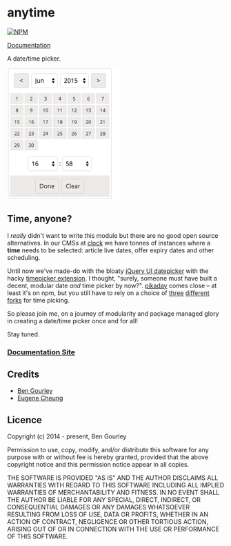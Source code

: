 # anytime

[![NPM](https://nodei.co/npm/anytime.png?compact=true)](https://nodei.co/npm/anytime/)

[Documentation](https://bengourley.github.io/anytime)

A date/time picker.

![Anytime!](https://raw.githubusercontent.com/bengourley/anytime/master/website/images/anytime.png)

## Time, anyone?

I *really* didn't want to write this module but there are no good open source alternatives. In our CMSs at [clock](https://github.com/clocklimited/) we have tonnes of instances where a **time** needs to be selected: article live dates, offer expiry dates and other scheduling.

Until now we've made-do with the bloaty [jQuery UI datepicker](http://jqueryui.com/datepicker/) with the hacky [timepicker extension](http://trentrichardson.com/examples/timepicker/). I thought, "surely, someone must have built a decent, modular date *and* time picker by now?". [pikaday](https://github.com/dbushell/Pikaday) comes close – at least it's on npm, but you still have to rely on a choice of [three](https://github.com/stas/Pikaday) [different](https://github.com/xeeali/Pikaday) [forks](https://github.com/owenmead/Pikaday) for time picking.

So please join me, on a journey of modularity and package managed glory in creating a date/time picker once and for all!

Stay tuned.

### [Documentation Site](https://bengourley.github.io/anytime)

## Credits
* [Ben Gourley](https://github.com/bengourley/)
* [Eugene Cheung](https://github.com/arkon/)

## Licence
Copyright (c) 2014 - present, Ben Gourley

Permission to use, copy, modify, and/or distribute this software for any purpose with or without fee is hereby granted, provided that the above copyright notice and this permission notice appear in all copies.

THE SOFTWARE IS PROVIDED "AS IS" AND THE AUTHOR DISCLAIMS ALL WARRANTIES WITH REGARD TO THIS SOFTWARE INCLUDING ALL IMPLIED WARRANTIES OF MERCHANTABILITY AND FITNESS. IN NO EVENT SHALL THE AUTHOR BE LIABLE FOR ANY SPECIAL, DIRECT, INDIRECT, OR CONSEQUENTIAL DAMAGES OR ANY DAMAGES WHATSOEVER RESULTING FROM LOSS OF USE, DATA OR PROFITS, WHETHER IN AN ACTION OF CONTRACT, NEGLIGENCE OR OTHER TORTIOUS ACTION, ARISING OUT OF OR IN CONNECTION WITH THE USE OR PERFORMANCE OF THIS SOFTWARE.
